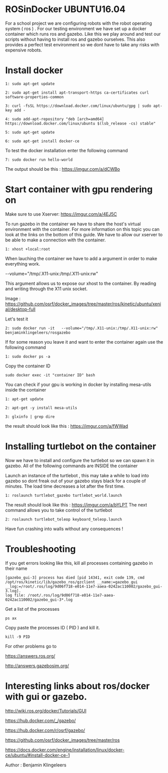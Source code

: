 # ROSinDocker UBUNTU16.04
For a school project we are configuring robots with the robot operating system ( ros ) . For our testing environment we have set up a docker container which runs ros and gazebo. Like this we play around and test our scripts without having to install ros and gazebo ourselves. This also provides a perfect test environment so we dont have to take any risks with expensive robots.
# Install docker
```
1: sudo apt-get update
```
```
2: sudo apt-get install apt-transport-https ca-certificates curl software-properties-common
```
```
3: curl -fsSL https://download.docker.com/linux/ubuntu/gpg | sudo apt-key add -
```
```
4: sudo add-apt-repository "deb [arch=amd64] https://download.docker.com/linux/ubuntu $(lsb_release -cs) stable"
 ``` 
 ```
5: sudo apt-get update
```
```
6: sudo apt-get install docker-ce
```
To test the docker installation enter the following command
```
7: sudo docker run hello-world
```
The output should be this : https://imgur.com/a/dCWBo

# Start container with gpu rendering on

Make sure to use Xserver: https://imgur.com/a/4EJ5C

To run gazebo in the container we have to share the host's virtual environment with  the container. For more information on this topic you can look at the links on the bottom of this guide.
We have to allow our xserver to be able to make a connection with the container.
```
1: xhost +local:root
```
When lauching the container we have to add a argument in order to make everything work.

--volume="/tmp/.X11-unix:/tmp/.X11-unix:rw"

This argument allows us to expose our xhost to the container. By reading and writing through the X11 unix socket.

Image : https://github.com/osrf/docker_images/tree/master/ros/kinetic/ubuntu/xenial/desktop-full

Let's test it
```
2: sudo docker run -it   --volume="/tmp/.X11-unix:/tmp/.X11-unix:rw"     benjaminklingeleers/rosgazebo
```
If for some reason you leave it and want to enter the container again use the following command
```
1: sudo docker ps -a
```
Copy the container ID
```
sudo docker exec -it "container ID" bash
```
You can check if your gpu is working in docker by installing mesa-utils inside the container
```
1: apt-get update
```
```
2: apt-get -y install mesa-utils
```
```
3: glxinfo | grep dire
```
the result should look like this : https://imgur.com/a/fWWad

# Installing turtlebot on the container
Now we have to install and configure the turtlebot so we can spawn it in gazebo.
All of the following commands are INSIDE the container 

Launch an instance of the turtlebot , this may take a while to load into gazebo so dont freak out of your gazebo stays black for a couple of minutes. The load time decreases a lot after the first time.
```
1: roslaunch turtlebot_gazebo turtlebot_world.launch
```
The result should look like this : https://imgur.com/a/bYLPT
The next command allows you to take control of the turtlebot
```
2: roslaunch turtlebot_teleop keyboard_teleop.launch
```
Have fun crashing into walls without any consequences !
# Troubleshooting

If you get errors looking like this, kill all processes containing gazebo in their name
```
[gazebo_gui-3] process has died [pid 14341, exit code 139, cmd /opt/ros/kinetic/lib/gazebo_ros/gzclient __name:=gazebo_gui __log:=/root/.ros/log/9d06f718-e014-11e7-aaea-0242ac110002/gazebo_gui-3.log].
log file: /root/.ros/log/9d06f718-e014-11e7-aaea-0242ac110002/gazebo_gui-3*.log
```
Get a list of the processes
```
ps ax
```
Copy paste the processes ID ( PID ) and kill it.
```
kill -9 PID
```
For other problems go to 

https://answers.ros.org/ 

http://answers.gazebosim.org/
# Interesting links about ros/docker with gui or gazebo.

http://wiki.ros.org/docker/Tutorials/GUI

https://hub.docker.com/_/gazebo/

https://hub.docker.com/r/osrf/gazebo/

https://github.com/osrf/docker_images/tree/master/ros

https://docs.docker.com/engine/installation/linux/docker-ce/ubuntu/#install-docker-ce-1



Author : Benjamin Klingeleers
